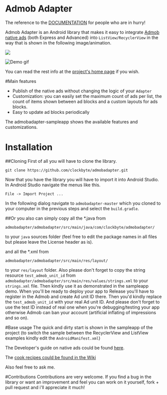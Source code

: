 Admob Adapter
======================

The reference to the [DOCUMENTATION](https://github.com/clockbyte/admobadapter/wiki/Cookbook) for people who are in hurry!

Admob Adapter is an Android library that makes it easy to integrate [Admob native ads](https://firebase.google.com/docs/admob/android/native) (both Express and Advanced) into ```ListView/RecyclerView``` in the way that is shown in the following image/animation.

![](https://raw.githubusercontent.com/clockbyte/admobadapter/master/screenshots/device-2015-08-28-012121.png)

![](https://raw.githubusercontent.com/clockbyte/admobadapter/master/screenshots/ezgif.com-gif-maker.gif "Demo gif")

You can read the rest info at the [project's home page](https://github.com/clockbyte/admobadapter/wiki/Home) if you wish.

#Main features

* Publish of the native ads without changing the logic of your ```Adapter```
* Customization: you can easily set the maximum count of ads per list, the count of items shown between ad blocks and a custom layouts for ads blocks.
* Easy to update ad blocks periodically

The admobadapter-sampleapp shows the available features and customizations.
 
# Installation

##Cloning
First of all you will have to clone the library.
```shell
git clone https://github.com/clockbyte/admobadapter.git
```

Now that you have the library you will have to import it into Android Studio.
In Android Studio navigate the menus like this.
```
File -> Import Project ...
```
In the following dialog navigate to ```admobadapter-master``` which you cloned to your computer in the previous steps and select the `build.gradle`.

##Or 
you also can simply copy all the *.java from
```
admobadapter/admobadapter/src/main/java/com/clockbyte/admobadapter/
```
to your ```java``` sources folder (feel free to edit the package names in all files but please leave the License header as is).

and all the *.xml from
```
admobadapter/admobadapter/src/main/res/layout/
```
to your ```res/layout``` folder.
Also please don't forget to copy the string resource ```test_admob_unit_id``` from ```admobadapter/admobadapter/src/main/res/values/strings.xml``` to your ```strings.xml``` file. Then kindly use it as demonstrated in the sampleapp demo. 
When you'll be ready to deploy your app to Release you'll have to register in the Admob and create Ad unit ID there. Then you'd kindly replace the ```test_admob_unit_id``` with your real Ad unit ID. And please don't forget to use the test ID instead of real one when you're debugging/testing your app otherwise Admob can ban your account (artificial inflating of impressions and so on).

#Base usage
The quick and dirty start is shown in the sampleapp of the project (to switch the sample between the RecyclerView and ListView examples kindly edit the ```AndroidManifest.xml```)

The Developer's guide on native ads could be found [here](https://developers.google.com/admob/android/native).

The [cook recipes could be found in the Wiki](https://github.com/clockbyte/admobadapter/wiki/Cookbook)

Also feel free to ask me.

#Contributions
Contributions are very welcome. If you find a bug in the library or want an improvement and feel you can work on it yourself, fork + pull request and i'll appreciate it much!
